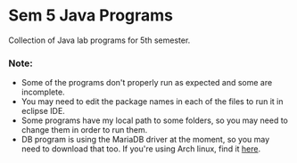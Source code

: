 # Sem 5 Java Programs

Collection of Java lab programs for 5th semester.

### Note:

- Some of the programs don't properly run as expected and some are incomplete.
- You may need to edit the package names in each of the files to run it in eclipse IDE.
- Some programs have my local path to some folders, so you may need to change them in order to run them. 
- DB program is using the MariaDB driver at the moment, so you may need to download that too. If you're using Arch linux, find it [here](https://aur.archlinux.org/packages/mariadb-jdbc/).
